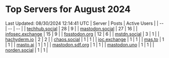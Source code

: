 # Top Servers for August 2024
Last Updated: 08/30/2024 12:14:41 UTC
| Server | Posts | Active Users |
| -- | -- | -- |
| [techhub.social](https://techhub.social/tags/PowerShell) | 28 | 9 |
| [mastodon.social](https://mastodon.social/tags/PowerShell) | 27 | 16 |
| [infosec.exchange](https://infosec.exchange/tags/PowerShell) | 15 | 9 |
| [fosstodon.org](https://fosstodon.org/tags/PowerShell) | 12 | 6 |
| [mstdn.social](https://mstdn.social/tags/PowerShell) | 3 | 1 |
| [hachyderm.io](https://hachyderm.io/tags/PowerShell) | 2 | 2 |
| [chaos.social](https://chaos.social/tags/PowerShell) | 1 | 1 |
| [ioc.exchange](https://ioc.exchange/tags/PowerShell) | 1 | 1 |
| [mas.to](https://mas.to/tags/PowerShell) | 1 | 1 |
| [masto.ai](https://masto.ai/tags/PowerShell) | 1 | 1 |
| [mastodon.sdf.org](https://mastodon.sdf.org/tags/PowerShell) | 1 | 1 |
| [mastodon.uno](https://mastodon.uno/tags/PowerShell) | 1 | 1 |
| [norden.social](https://norden.social/tags/PowerShell) | 1 | 1 |
